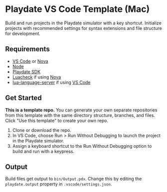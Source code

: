# Playdate VS Code Template (Mac)

Build and run projects in the Playdate simulator with a key shortcut. Initialize projects with recommended settings for syntax extensions and file structure for development.

## Requirements

- [VS Code](https://code.visualstudio.com) or [Nova](https://nova.app)
- [Node](https://nodejs.org/)
- [Playdate SDK](https://play.date/dev/)
- [Luacheck](https://github.com/lunarmodules/luacheck) if using [Nova](https://nova.app)
- [lua-language-server](https://github.com/LuaLS/lua-language-server) if using [VS Code](https://code.visualstudio.com)

## Get Started

**This is a template repo.**
You can generate your own separate repositories from this template with the same directory structure, branches, and files. Click "Use this template" to create your own repo.

1. Clone or download the repo.
2. In VS Code, choose Run > Run Without Debugging to launch the project in the Playdate simulator.
3. Assign a keyboard shortcut to the Run Without Debugging option to build and run with a keypress.

## Output

Build files get output to `bin/Output.pdx`.
Change this by editing the `playdate.output` property in `.vscode/settings.json`.
